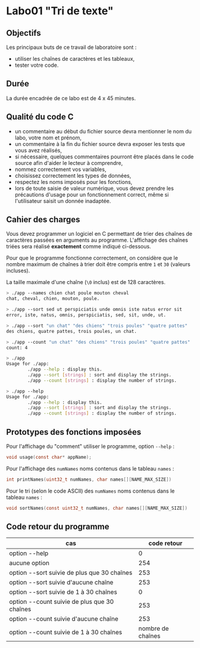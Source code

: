 # Labo01 "Tri de texte"

## **Objectifs**
Les principaux buts de ce travail de laboratoire sont :
- utiliser les chaînes de caractères et les tableaux,
- tester votre code.

## **Durée**
La durée encadrée de ce labo est de 4 x 45 minutes.

## **Qualité du code C**
-  un commentaire au début du fichier source devra mentionner le nom du labo, votre nom et prénom,
-  un commentaire à la fin du fichier source devra exposer les tests que vous avez réalisés,
-  si nécessaire, quelques commentaires pourront être placés dans le code source afin d'aider le lecteur à comprendre,
-  nommez correctement vos variables,
-  choisissez correctement les types de données,
-  respectez les noms imposés pour les fonctions,
-  lors de toute saisie de valeur numérique, vous devez prendre les précautions d'usage pour un fonctionnement correct, même si l'utilisateur saisit un donnée inadaptée.

## **Cahier des charges**

Vous devez programmer un logiciel en C permettant de trier des chaînes de caractères passées en arguments au programme. L'affichage des chaînes triées sera réalisé **exactement** comme indiqué ci-dessous.

Pour que le programme fonctionne correctement, on considère que le nombre maximum de chaînes à trier doit être compris entre `1` et `30` (valeurs incluses).

La taille maximale d'une chaîne (`\0` inclus) est de 128 caractères.

```bash
> ./app --names chien chat poule mouton cheval
chat, cheval, chien, mouton, poule.
```

```bash
> ./app --sort sed ut perspiciatis unde omnis iste natus error sit
error, iste, natus, omnis, perspiciatis, sed, sit, unde, ut.
```


```bash
> ./app --sort "un chat" "des chiens" "trois poules" "quatre pattes"                                           
des chiens, quatre pattes, trois poules, un chat.
```


```bash
> ./app --count "un chat" "des chiens" "trois poules" "quatre pattes"      
count: 4
```

```bash
> ./app
Usage for ./app:
        ./app --help : display this.
        ./app --sort [strings] : sort and display the strings.
        ./app --count [strings] : display the number of strings.
```
```bash
> ./app --help
Usage for ./app:
        ./app --help : display this.
        ./app --sort [strings] : sort and display the strings.
        ./app --count [strings] : display the number of strings.
```

<div style="page-break-after: always;"></div>

## **Prototypes des fonctions imposées**

Pour l'affichage du "comment" utiliser le programme, option `--help` :
```C
void usage(const char* appName);
```

Pour l'affichage des `numNames` noms contenus dans le tableau `names` :
```C
int printNames(uint32_t numNames, char names[][NAME_MAX_SIZE])
```

Pour le tri (selon le code ASCII) des `numNames` noms contenus dans le tableau `names` :
```C
void sortNames(const uint32_t numNames, char names[][NAME_MAX_SIZE])
```


## **Code retour du programme**

| cas | code retour |
|---|---|
| option --help | 0 |
| aucune option | 254 |
| option --sort suivie de plus que 30 chaînes | 253 |
| option --sort suivie d'aucune chaîne | 253 |
| option --sort suivie de 1 à 30 chaînes | 0 |
| option --count suivie de plus que 30 chaînes | 253 |
| option --count suivie d'aucune chaîne | 253 |
| option --count suivie de 1 à 30 chaînes | nombre de chaînes |

